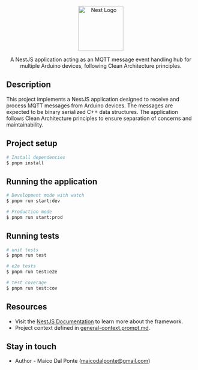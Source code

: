 <p align="center">
  <a href="http://nestjs.com/" target="blank"><img src="https://nestjs.com/img/logo-small.svg" width="120" alt="Nest Logo" /></a>
</p>

<p align="center">A NestJS application acting as an MQTT message event handling hub for multiple Arduino devices, following Clean Architecture principles.</p>

## Description

This project implements a NestJS application designed to receive and process MQTT messages from Arduino devices. The messages are expected to be binary serialized C++ data structures. The application follows Clean Architecture principles to ensure separation of concerns and maintainability.

## Project setup

```bash
# Install dependencies
$ pnpm install
```

## Running the application

```bash
# Development mode with watch
$ pnpm run start:dev

# Production mode
$ pnpm run start:prod
```

## Running tests

```bash
# unit tests
$ pnpm run test

# e2e tests
$ pnpm run test:e2e

# test coverage
$ pnpm run test:cov
```

## Resources

- Visit the [NestJS Documentation](https://docs.nestjs.com) to learn more about the framework.
- Project context defined in [general-context.prompt.md](./general-context.prompt.md).

## Stay in touch

- Author - Maico Dal Ponte (maicodalponte@gmail.com)

